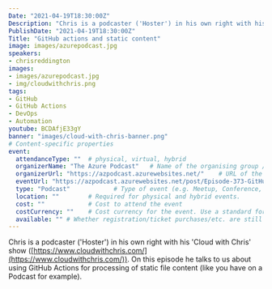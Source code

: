 ```yaml
---
Date: "2021-04-19T18:30:00Z"
Description: "Chris is a podcaster ('Hoster') in his own right with his 'Cloud with Chris' show (https://www.cloudwithchris.com/) . On this episode he talks to us about using GitHub Actions for processing of static file content (like you have on a Podcast for example)."
PublishDate: "2021-04-19T18:30:00Z"
Title: "GitHub actions and static content"
image: images/azurepodcast.jpg
speakers:
- chrisreddington
images:
- images/azurepodcast.jpg
- img/cloudwithchris.png
tags:
- GitHub
- GitHub Actions
- DevOps
- Automation
youtube: BCDAfjE33gY
banner: "images/cloud-with-chris-banner.png"
# Content-specific properties
event:
  attendanceType: ""  # physical, virtual, hybrid
  organizerName: "The Azure Podcast"   # Name of the organising group / event (e.g. Name of the conference)
  organizerUrl: "https://azpodcast.azurewebsites.net/"    # URL of the organising group
  eventUrl: "https://azpodcast.azurewebsites.net/post/Episode-373-GitHub-Actions"        # URL of the specific event, if applicable (e.g. a meetup talk, rather than the meetup group)
  type: "Podcast"            # Type of event (e.g. Meetup, Conference, etc.)
  location: ""        # Required for physical and hybrid events.
  cost: ""            # Cost to attend the event
  costCurrency: ""    # Cost currency for the event. Use a standard format - http://en.wikipedia.org/wiki/ISO_4217
  available: "" # Whether registration/ticket purchases/etc. are still available (true/false). Defaults to false when event is in past.
---
```

Chris is a podcaster ('Hoster') in his own right with his 'Cloud with Chris' show ([https://www.cloudwithchris.com/](https://www.cloudwithchris.com/)). On this episode he talks to us about using GitHub Actions for processing of static file content (like you have on a Podcast for example).